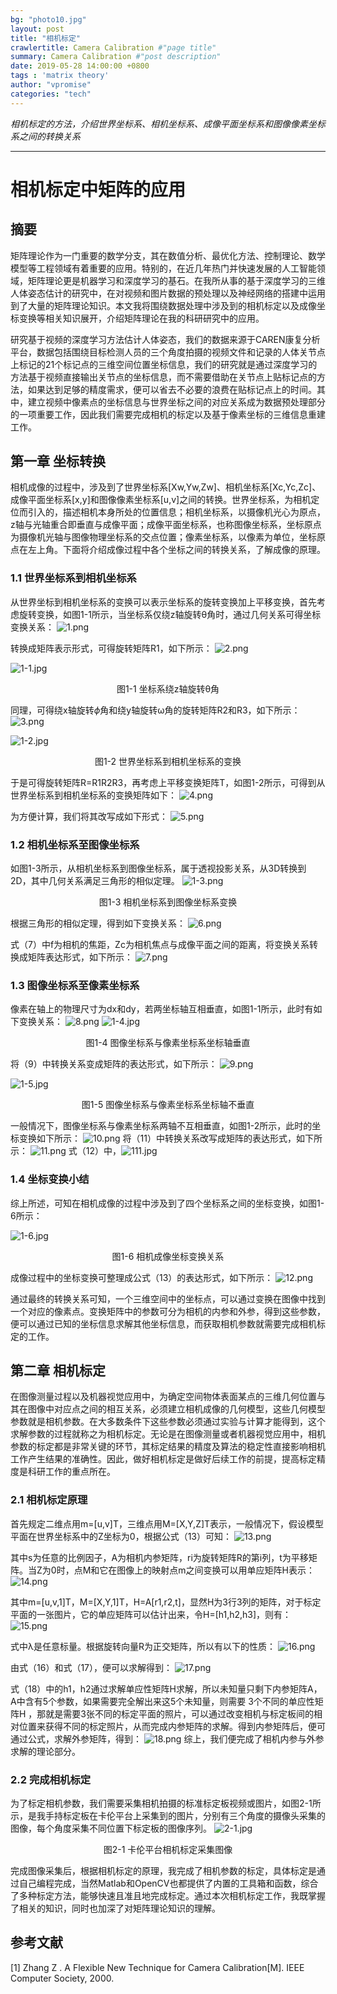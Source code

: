 ```yaml
---
bg: "photo10.jpg"
layout: post
title: "相机标定"
crawlertitle: Camera Calibration #"page title"
summary: Camera Calibration #"post description"
date: 2019-05-28 14:00:00 +0800
tags : 'matrix theory'
author: "vpromise"
categories: "tech"
---
```



*相机标定的方法，介绍世界坐标系、相机坐标系、成像平面坐标系和图像像素坐标系之间的转换关系*

---
# 相机标定中矩阵的应用

## 摘要
矩阵理论作为一门重要的数学分支，其在数值分析、最优化方法、控制理论、数学模型等工程领域有着重要的应用。特别的，在近几年热门并快速发展的人工智能领域，矩阵理论更是机器学习和深度学习的基石。在我所从事的基于深度学习的三维人体姿态估计的研究中，在对视频和图片数据的预处理以及神经网络的搭建中运用到了大量的矩阵理论知识。本文我将围绕数据处理中涉及到的相机标定以及成像坐标变换等相关知识展开，介绍矩阵理论在我的科研研究中的应用。

研究基于视频的深度学习方法估计人体姿态，我们的数据来源于CAREN康复分析平台，数据包括围绕目标检测人员的三个角度拍摄的视频文件和记录的人体关节点上标记的21个标记点的三维空间位置坐标信息，我们的研究就是通过深度学习的方法基于视频直接输出关节点的坐标信息，而不需要借助在关节点上贴标记点的方法，如果达到足够的精度需求，便可以省去不必要的浪费在贴标记点上的时间。其中，建立视频中像素点的坐标信息与世界坐标之间的对应关系成为数据预处理部分的一项重要工作，因此我们需要完成相机的标定以及基于像素坐标的三维信息重建工作。

## 第一章 坐标转换

相机成像的过程中，涉及到了世界坐标系[Xw,Yw,Zw]、相机坐标系[Xc,Yc,Zc]、成像平面坐标系[x,y]和图像像素坐标系[u,v]之间的转换。世界坐标系，为相机定位而引入的，描述相机本身所处的位置信息；相机坐标系，以摄像机光心为原点，z轴与光轴重合即垂直与成像平面；成像平面坐标系，也称图像坐标系，坐标原点为摄像机光轴与图像物理坐标系的交点位置；像素坐标系，以像素为单位，坐标原点在左上角。下面将介绍成像过程中各个坐标之间的转换关系，了解成像的原理。

### 1.1 世界坐标系到相机坐标系

从世界坐标到相机坐标系的变换可以表示坐标系的旋转变换加上平移变换，首先考虑旋转变换，如图1-1所示，当坐标系仅绕z轴旋转θ角时，通过几何关系可得坐标变换关系：
![1.png](https://i.loli.net/2019/05/28/5cece0a78f99785531.png)

转换成矩阵表示形式，可得旋转矩阵R1，如下所示：
![2.png](https://i.loli.net/2019/05/28/5cece0a7a9d4562294.png)

![1-1.jpg](https://i.loli.net/2019/05/28/5cece2bdb444326067.jpg)  
<center>图1-1 坐标系绕z轴旋转θ角</center>

同理，可得绕x轴旋转$\phi$角和绕y轴旋转ω角的旋转矩阵R2和R3，如下所示：
![3.png](https://i.loli.net/2019/05/28/5cece0a7b3b2865129.png)

![1-2.jpg](https://i.loli.net/2019/05/28/5cece2be6a9c779701.jpg)
<center>图1-2 世界坐标系到相机坐标系的变换</center>

于是可得旋转矩阵R=R1R2R3，再考虑上平移变换矩阵T，如图1-2所示，可得到从世界坐标系到相机坐标系的变换矩阵如下：
![4.png](https://i.loli.net/2019/05/28/5cece0a7c8eb075288.png)

为方便计算，我们将其改写成如下形式：
![5.png](https://i.loli.net/2019/05/28/5cece0a7c87a562556.png)

### 1.2 相机坐标系至图像坐标系

如图1-3所示，从相机坐标系到图像坐标系，属于透视投影关系，从3D转换到2D，其中几何关系满足三角形的相似定理。
![1-3.png](https://i.loli.net/2019/05/28/5cece2bec85c625069.png)
<center>图1-3 相机坐标系到图像坐标系变换</center>

根据三角形的相似定理，得到如下变换关系：
![6.png](https://i.loli.net/2019/05/28/5cece0a7c86e055478.png)

式（7）中f为相机的焦距，Zc为相机焦点与成像平面之间的距离，将变换关系转换成矩阵表达形式，如下所示：
![7.png](https://i.loli.net/2019/05/28/5cece0a7c862490302.png)

### 1.3 图像坐标系至像素坐标系

像素在轴上的物理尺寸为dx和dy，若两坐标轴互相垂直，如图1-1所示，此时有如下变换关系：
![8.png](https://i.loli.net/2019/05/28/5cece0a7c8fe565818.png)
![1-4.jpg](https://i.loli.net/2019/05/28/5cece2bedeebf88174.jpg)
<center>图1-4 图像坐标系与像素坐标系坐标轴垂直</center>

将（9）中转换关系变成矩阵的表达形式，如下所示：
![9.png](https://i.loli.net/2019/05/28/5cece0a7c972764061.png)

![1-5.jpg](https://i.loli.net/2019/05/28/5cece2c2526f671595.jpg)
<center>图1-5 图像坐标系与像素坐标系坐标轴不垂直</center>

一般情况下，图像坐标系与像素坐标系两轴不互相垂直，如图1-2所示，此时的坐标变换如下所示：
![10.png](https://i.loli.net/2019/05/28/5cece0a7e930a96921.png)
将（11）中转换关系改写成矩阵的表达形式，如下所示：
![11.png](https://i.loli.net/2019/05/28/5cece152a8ba662688.png)
式（12）中，![111.jpg](https://i.loli.net/2019/05/28/5cece58d5f8fe28031.jpg)

### 1.4 坐标变换小结
综上所述，可知在相机成像的过程中涉及到了四个坐标系之间的坐标变换，如图1-6所示：

![1-6.jpg](https://i.loli.net/2019/05/28/5cece2c25061672497.jpg)
<center>图1-6 相机成像坐标变换关系</center>

成像过程中的坐标变换可整理成公式（13）的表达形式，如下所示：
![12.png](https://i.loli.net/2019/05/28/5cece152c39d915273.png)

通过最终的转换关系可知，一个三维空间中的坐标点，可以通过变换在图像中找到一个对应的像素点。变换矩阵中的参数可分为相机的内参和外参，得到这些参数，便可以通过已知的坐标信息求解其他坐标信息，而获取相机参数就需要完成相机标定的工作。

## 第二章 相机标定

在图像测量过程以及机器视觉应用中，为确定空间物体表面某点的三维几何位置与其在图像中对应点之间的相互关系，必须建立相机成像的几何模型，这些几何模型参数就是相机参数。在大多数条件下这些参数必须通过实验与计算才能得到，这个求解参数的过程就称之为相机标定。无论是在图像测量或者机器视觉应用中，相机参数的标定都是非常关键的环节，其标定结果的精度及算法的稳定性直接影响相机工作产生结果的准确性。因此，做好相机标定是做好后续工作的前提，提高标定精度是科研工作的重点所在。

### 2.1 相机标定原理

首先规定二维点用m=[u,v]T，三维点用M=[X,Y,Z]T表示，一般情况下，假设模型平面在世界坐标系中的Z坐标为0，根据公式（13）可知：
![13.png](https://i.loli.net/2019/05/28/5cece152bac0222544.png)

其中s为任意的比例因子，A为相机内参矩阵，ri为旋转矩阵R的第i列，t为平移矩阵。当Z为0时，点M和它在图像上的映射点m之间变换可以用单应矩阵H表示：
![14.png](https://i.loli.net/2019/05/28/5cece152aad9b66717.png)

其中m=[u,v,1]T，M=[X,Y,1]T，H=A[r1,r2,t]，显然H为3行3列的矩阵，对于标定平面的一张图片，它的单应矩阵可以估计出来，令H=[h1,h2,h3]，则有：
![15.png](https://i.loli.net/2019/05/28/5cece152b294249657.png)

式中λ是任意标量。根据旋转向量R为正交矩阵，所以有以下的性质：
![16.png](https://i.loli.net/2019/05/28/5cece152cb80430261.png)

由式（16）和式（17），便可以求解得到：
![17.png](https://i.loli.net/2019/05/28/5cece152c7b1671050.png)

式（18）中的h1，h2通过求解单应性矩阵H求解，所以未知量只剩下内参矩阵A，A中含有5个参数，如果需要完全解出来这5个未知量，则需要 3个不同的单应性矩阵H ，那就是需要3张不同的标定平面的照片，可以通过改变相机与标定板间的相对位置来获得不同的标定照片，从而完成内参矩阵的求解。得到内参矩阵后，便可通过公式，求解外参矩阵，得到：
![18.png](https://i.loli.net/2019/05/28/5cece152bf8b120908.png)
综上，我们便完成了相机内参与外参求解的理论部分。

### 2.2 完成相机标定

为了标定相机参数，我们需要采集相机拍摄的标准标定板视频或图片，如图2-1所示，是我手持标定板在卡伦平台上采集到的图片，分别有三个角度的摄像头采集的图像，每个角度采集不同位置下标定板的图像序列。
![2-1.jpg](https://i.loli.net/2019/05/28/5cece2c2b495159521.jpg)
<center>图2-1 卡伦平台相机标定采集图像</center>

完成图像采集后，根据相机标定的原理，我完成了相机参数的标定，具体标定是通过自己编程完成，当然Matlab和OpenCV也都提供了内置的工具箱和函数，综合了多种标定方法，能够快速且准且地完成标定。通过本次相机标定工作，我既掌握了相关的知识，同时也加深了对矩阵理论知识的理解。

## 参考文献
[1] Zhang Z . A Flexible New Technique for Camera Calibration[M]. IEEE Computer Society, 2000.
